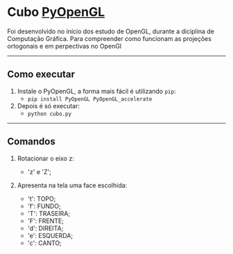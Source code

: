 Cubo [PyOpenGL](http://pyopengl.sourceforge.net/)
====

Foi desenvolvido no início dos estudo de OpenGL, durante a diciplina de Computação Gráfica.
Para compreender como funcionam as projeções ortogonais e em perpectivas
no OpenGl

---
Como executar
---
1. Instale o PyOpenGL, a forma mais fácil é utilizando `pip`:
	* `pip install PyOpenGL PyOpenGL_accelerate`
2. Depois é só executar:
	* `python cubo.py`

---
Comandos
---
1. Rotacionar o eixo z:
	* 'z' e 'Z';

2. Apresenta na tela uma face escolhida:
	* 't': TOPO;
	* 'f': FUNDO;
	* 'T': TRASEIRA;
	* 'F': FRENTE;
	* 'd': DIREITA;
	* 'e': ESQUERDA;
	* 'c': CANTO;
